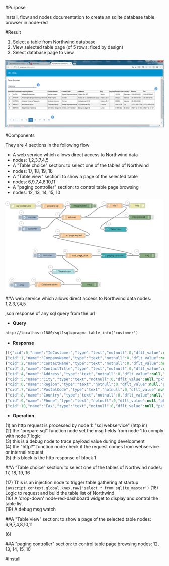 #Purpose

Install, flow and nodes documentation to create an sqlite database table browser in node-red

#Result

1. Select a table from Northwind database
2. View selected table page (of 5 rows: fixed by design)
3. Select database page to view

![alt tag](https://raw.githubusercontent.com/gbrault/gistfiles/master/knex/knex.png)

#Components

They are 4 sections in the following flow

* A web service which allows direct access to Northwind data
 * nodes: 1,2,3,7,4,5
* A "Table choice" section: to select one of the tables of Northwind
 * nodes: 17, 18, 19, 16
* A "Table view" section: to show a page of the selected table
 * nodes: 6,9,7,4,8,10,11
* A "paging controller" section: to control table page browsing
 * nodes: 12, 13, 14, 15, 10

![alt tag](https://raw.githubusercontent.com/gbrault/gistfiles/39b80f3357924bf288ed1c9890c93ca0d0407c54/knex/knex%20flow.png)

##A web service which allows direct access to Northwind data
 nodes: 1,2,3,7,4,5
 
json response of any sql query from the url
* **Query**
```html 
http://localhost:1880/sql?sql=pragma table_info('customer') 
```
* **Response**
```javascript
[[{"cid":0,"name":"IdCustomer","type":"text","notnull":0,"dflt_value":null,"pk":1},
{"cid":1,"name":"CompanyName","type":"text","notnull":0,"dflt_value":null,"pk":0},
{"cid":2,"name":"ContactName","type":"text","notnull":0,"dflt_value":null,"pk":0},
{"cid":3,"name":"ContactTitle","type":"text","notnull":0,"dflt_value":null,"pk":0},
{"cid":4,"name":"Address","type":"text","notnull":0,"dflt_value":null,"pk":0},
{"cid":5,"name":"City","type":"text","notnull":0,"dflt_value":null,"pk":0},
{"cid":6,"name":"Region","type":"text","notnull":0,"dflt_value":null,"pk":0},
{"cid":7,"name":"PostalCode","type":"text","notnull":0,"dflt_value":null,"pk":0},
{"cid":8,"name":"Country","type":"text","notnull":0,"dflt_value":null,"pk":0},
{"cid":9,"name":"Phone","type":"text","notnull":0,"dflt_value":null,"pk":0},
{"cid":10,"name":"Fax","type":"text","notnull":0,"dflt_value":null,"pk":0}]]
```

* **Operation**

(1) an http request is processed by node 1: "sql webservice" (http in)<br/>
(2) the "prepare sql" function node set the msg fields from node 1 to comply with node 7 logic<br/>
(3) this is a debug node to trace payload value during development<br/>
(4) the "http?" function node check if the request comes from webservice or internal request<br/>
(5) this block is the http response of block 1<br/>

 
##A "Table choice" section: to select one of the tables of Northwind
 nodes: 17, 18, 19, 16
 
(17) This is an injection node to trigger table gathering at startup<br/>
      ```javscript context.global.knex.raw('select * from sqlite_master')```
(18) Logic to request and build the table list of Northwind<br/>
(16) A 'drop-down' node-red-dashboard widget to display and control the table list<br/>
(19) A debug msg watch<br/>
 
##A "Table view" section: to show a page of the selected table
 nodes: 6,9,7,4,8,10,11
 
(6) 
 
##A "paging controller" section: to control table page browsing
 nodes: 12, 13, 14, 15, 10
 


#Install
